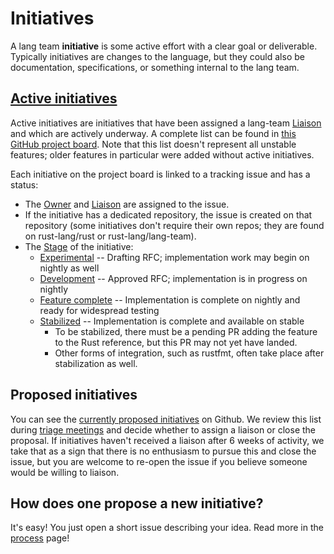 # Initiatives

A lang team **initiative** is some active effort with a clear goal or deliverable.
Typically initiatives are changes to the language, but they could also be documentation, specifications, or something internal to the lang team.

## [Active initiatives][pb]

Active initiatives are initiatives that have been assigned a lang-team [Liaison] and which are actively underway. A complete list can be found in [this GitHub project board][pb]. Note that this list doesn't represent all unstable features; older features in particular were added without active initiatives.

Each initiative on the project board is linked to a tracking issue and has a status:

* The [Owner] and [Liaison] are assigned to the issue.
* If the initiative has a dedicated repository, the issue is created on that repository (some initiatives don't require their own repos; they are found on rust-lang/rust or rust-lang/lang-team).
* The [Stage] of the initiative:
    * [Experimental] -- Drafting RFC; implementation work may begin on nightly as well
    * [Development] -- Approved RFC; implementation is in progress on nightly
    * [Feature complete][fc] -- Implementation is complete on nightly and ready for widespread testing
    * [Stabilized] -- Implementation is complete and available on stable
        * To be stabilized, there must be a pending PR adding the feature to the Rust reference, but this PR may not yet have landed.
        * Other forms of integration, such as rustfmt, often take place after stabilization as well.

## Proposed initiatives

You can see the [currently proposed initiatives] on Github. We review this list during [triage meetings](./meetings.md) and decide whether to assign a liaison or close the proposal. If initiatives haven't received a liaison after 6 weeks of activity, we take that as a sign that there is no enthusiasm to pursue this and close the issue, but you are welcome to re-open the issue if you believe someone would be willing to liaison.

[currently proposed initiatives]: https://github.com/rust-lang/lang-team/issues?q=is%3Aissue+is%3Aopen+label%3Amajor-change

## How does one propose a new initiative?

It's easy! You just open a short issue describing your idea. Read more in the [process](./initiatives/process.md) page!

[pb]: https://github.com/orgs/rust-lang/projects/16/
[proposal]: ./initiatives/process/stages/proposal.md
[Experimental]: ./initiatives/process/stages/experimental.md
[Development]: ./initiatives/process/stages/development.md
[fc]: ./initiatives/process/stages/feature_complete.md
[Stabilized]: ./initiatives/process/stages/stabilized.md
[Stage]: ./initiatives/process/stages.md
[Owner]: ./initiatives/process/roles/owner.md
[Liaison]: ./initiatives/process/roles/owner.md
